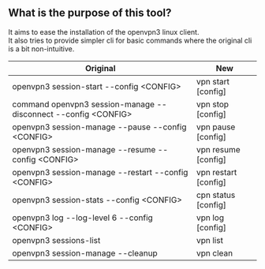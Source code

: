 ## What is the purpose of this tool?


It aims to ease the installation of the openvpn3 linux client.  
It also tries to provide simpler cli for basic commands where the original cli is a bit non-intuitive.

Original  | New
------------- | -------------
openvpn3 session-start --config \<CONFIG\>  | vpn start [config]
command openvpn3 session-manage --disconnect --config \<CONFIG\> | vpn stop [config]
openvpn3 session-manage --pause --config \<CONFIG\> | vpn pause [config]
openvpn3 session-manage --resume --config \<CONFIG\> |  vpn resume [config]
openvpn3 session-manage --restart --config \<CONFIG\> | vpn restart [config]
openvpn3 session-stats --config \<CONFIG\> | cpn status [config]
openvpn3 log --log-level 6 --config \<CONFIG\> | vpn log [config]
openvpn3 sessions-list |  vpn list
openvpn3 session-manage --cleanup | vpn clean





   